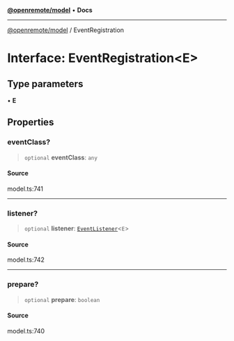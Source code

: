 [**@openremote/model**](../README.md) • **Docs**

***

[@openremote/model](../globals.md) / EventRegistration

# Interface: EventRegistration\<E\>

## Type parameters

• **E**

## Properties

### eventClass?

> `optional` **eventClass**: `any`

#### Source

model.ts:741

***

### listener?

> `optional` **listener**: [`EventListener`](EventListener.md)\<`E`\>

#### Source

model.ts:742

***

### prepare?

> `optional` **prepare**: `boolean`

#### Source

model.ts:740
